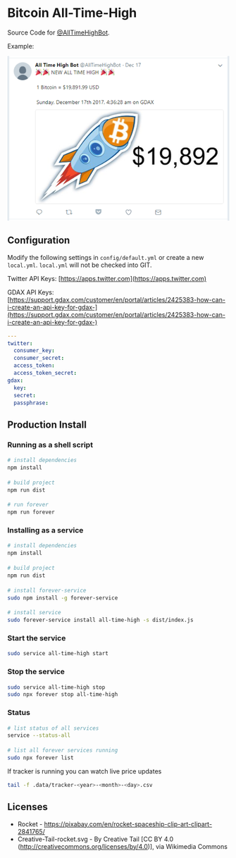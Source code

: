 # Bitcoin All-Time-High

Source Code for [@AllTimeHighBot](https://twitter.com/AllTimeHighBot).

Example:

![Bitcoin All-Time-High Tweet](./images/tweet.png "Bitcoin All-Time-High Tweet")

## Configuration

Modify the following settings in `config/default.yml` or create a new `local.yml`. `local.yml` will not be checked into GIT.

Twitter API Keys: [https://apps.twitter.com](https://apps.twitter.com)

GDAX API Keys: [https://support.gdax.com/customer/en/portal/articles/2425383-how-can-i-create-an-api-key-for-gdax-](https://support.gdax.com/customer/en/portal/articles/2425383-how-can-i-create-an-api-key-for-gdax-)

```yaml
---
twitter:
  consumer_key:
  consumer_secret:
  access_token:
  access_token_secret:
gdax:
  key:
  secret:
  passphrase:
```

## Production Install

### Running as a shell script

```bash
# install dependencies
npm install

# build project
npm run dist

# run forever
npm run forever
```

### Installing as a service

```bash
# install dependencies
npm install

# build project
npm run dist

# install forever-service
sudo npm install -g forever-service

# install service
sudo forever-service install all-time-high -s dist/index.js
```

### Start the service

```bash
sudo service all-time-high start
```

### Stop the service

```bash
sudo service all-time-high stop
sudo npx forever stop all-time-high
```

### Status

```bash
# list status of all services
service --status-all

# list all forever services running
sudo npx forever list
```

If tracker is running you can watch live price updates

```bash
tail -f .data/tracker-<year>-<month>-<day>.csv
```

## Licenses

* Rocket - https://pixabay.com/en/rocket-spaceship-clip-art-clipart-2841765/
* Creative-Tail-rocket.svg - By Creative Tail [CC BY 4.0 (http://creativecommons.org/licenses/by/4.0)], via Wikimedia Commons
